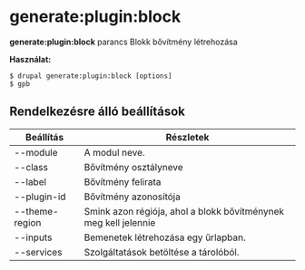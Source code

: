 # generate:plugin:block
**generate:plugin:block** parancs Blokk bővítmény létrehozása

**Használat:**
```
$ drupal generate:plugin:block [options] 
$ gpb  
```

## Rendelkezésre álló beállítások
Beállítás | Részletek
-------|-------------
--module | A modul neve.
--class | Bővítmény osztályneve
--label | Bővítmény felirata
--plugin-id | Bővítmény azonosítója
--theme-region | Smink azon régiója, ahol a blokk bővítménynek meg kell jelennie
--inputs | Bemenetek létrehozása egy űrlapban.
--services | Szolgáltatások betöltése a tárolóból.
